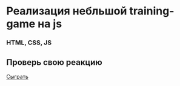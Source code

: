 # Реализация небльшой training-game на js

### HTML, CSS, JS

## Проверь свою реакцию

[Сыграть](https://polinapolina94.github.io/training-game/)
